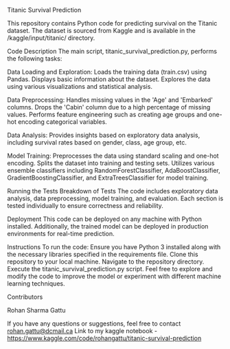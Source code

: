 Titanic Survival Prediction

This repository contains Python code for predicting survival on the Titanic dataset. The dataset is sourced from Kaggle and is available in the /kaggle/input/titanic/ directory.

Code Description
The main script, titanic_survival_prediction.py, performs the following tasks:

Data Loading and Exploration:
Loads the training data (train.csv) using Pandas.
Displays basic information about the dataset.
Explores the data using various visualizations and statistical analysis.

Data Preprocessing:
Handles missing values in the 'Age' and 'Embarked' columns.
Drops the 'Cabin' column due to a high percentage of missing values.
Performs feature engineering such as creating age groups and one-hot encoding categorical variables.

Data Analysis:
Provides insights based on exploratory data analysis, including survival rates based on gender, class, age group, etc.

Model Training:
Preprocesses the data using standard scaling and one-hot encoding.
Splits the dataset into training and testing sets.
Utilizes various ensemble classifiers including RandomForestClassifier, AdaBoostClassifier, GradientBoostingClassifier, and ExtraTreesClassifier for model training.

Running the Tests
Breakdown of Tests
The code includes exploratory data analysis, data preprocessing, model training, and evaluation. Each section is tested individually to ensure correctness and reliability.

Deployment
This code can be deployed on any machine with Python installed. Additionally, the trained model can be deployed in production environments for real-time prediction.

Instructions
To run the code:
Ensure you have Python 3 installed along with the necessary libraries specified in the requirements file.
Clone this repository to your local machine.
Navigate to the repository directory.
Execute the titanic_survival_prediction.py script.
Feel free to explore and modify the code to improve the model or experiment with different machine learning techniques.

Contributors

Rohan Sharma Gattu

If you have any questions or suggestions, feel free to contact rohan.gattu@dcmail.ca
Link to my kaggle notebook  - https://www.kaggle.com/code/rohangattu/titanic-survival-prediction
